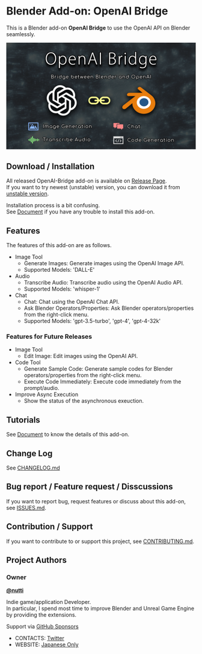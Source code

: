 # Blender Add-on: OpenAI Bridge

This is a Blender add-on **OpenAI Bridge** to use the OpenAI API on Blender seamlessly.

![Thumbnail](docs/images/thumbnail.png)

## Download / Installation

All released OpenAI-Bridge add-on is available on
[Release Page](https://github.com/nutti/OpenAI-Bridge/releases).  
If you want to try newest (unstable) version, you can download it from
[unstable version](https://github.com/nutti/OpenAI-Bridge/archive/refs/heads/main.zip).

Installation process is a bit confusing.  
See [Document](docs/installation.md) if you have any trouble to install this
add-on.

## Features

The features of this add-on are as follows.

* Image Tool
  * Generate Images: Generate images using the OpenAI Image API.
  * Supported Models: 'DALL-E'
* Audio
  * Transcribe Audio: Transcribe audio using the OpenAI Audio API.
  * Supported Models: 'whisper-1'
* Chat
  * Chat: Chat using the OpenAI Chat API.
  * Ask Blender Operators/Properties: Ask Blender operators/properties from the right-click menu.
  * Supported Models: 'gpt-3.5-turbo', 'gpt-4', 'gpt-4-32k'

### Features for Future Releases

* Image Tool
  * Edit Image: Edit images using the OpenAI API.
* Code Tool
  * Generate Sample Code: Generate sample codes for Blender operators/properties from the right-click menu.
  * Execute Code Immediately: Execute code immediately from the prompt/audio.
* Improve Async Execution
  * Show the status of the asynchronous exeuction.

## Tutorials

See [Document](docs/tutorial.md) to know the details of this add-on.

## Change Log

See [CHANGELOG.md](CHANGELOG.md)

## Bug report / Feature request / Disscussions

If you want to report bug, request features or discuss about this add-on, see
[ISSUES.md](ISSUES.md).

## Contribution / Support

If you want to contribute to or support this project, see
[CONTRIBUTING.md](CONTRIBUTING.md).

## Project Authors

### Owner

[**@nutti**](https://github.com/nutti)

Indie game/application Developer.  
In particular, I spend most time to improve Blender and Unreal Game Engine by
providing the extensions.

Support via [GitHub Sponsors](https://github.com/sponsors/nutti)

* CONTACTS: [Twitter](https://twitter.com/nutti__)
* WEBSITE: [Japanese Only](https://colorful-pico.net/)
